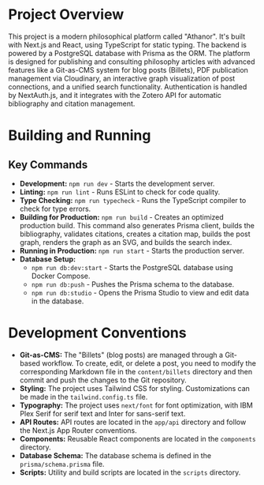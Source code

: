 # Project Overview

This project is a modern philosophical platform called "Athanor". It's built with Next.js and React, using TypeScript for static typing. The backend is powered by a PostgreSQL database with Prisma as the ORM. The platform is designed for publishing and consulting philosophy articles with advanced features like a Git-as-CMS system for blog posts (Billets), PDF publication management via Cloudinary, an interactive graph visualization of post connections, and a unified search functionality. Authentication is handled by NextAuth.js, and it integrates with the Zotero API for automatic bibliography and citation management.

# Building and Running

## Key Commands

- **Development:** `npm run dev` - Starts the development server.
- **Linting:** `npm run lint` - Runs ESLint to check for code quality.
- **Type Checking:** `npm run typecheck` - Runs the TypeScript compiler to check for type errors.
- **Building for Production:** `npm run build` - Creates an optimized production build. This command also generates Prisma client, builds the bibliography, validates citations, creates a citation map, builds the post graph, renders the graph as an SVG, and builds the search index.
- **Running in Production:** `npm run start` - Starts the production server.
- **Database Setup:**
  - `npm run db:dev:start` - Starts the PostgreSQL database using Docker Compose.
  - `npm run db:push` - Pushes the Prisma schema to the database.
  - `npm run db:studio` - Opens the Prisma Studio to view and edit data in the database.

# Development Conventions

- **Git-as-CMS:** The "Billets" (blog posts) are managed through a Git-based workflow. To create, edit, or delete a post, you need to modify the corresponding Markdown file in the `content/billets` directory and then commit and push the changes to the Git repository.
- **Styling:** The project uses Tailwind CSS for styling. Customizations can be made in the `tailwind.config.ts` file.
- **Typography:** The project uses `next/font` for font optimization, with IBM Plex Serif for serif text and Inter for sans-serif text.
- **API Routes:** API routes are located in the `app/api` directory and follow the Next.js App Router conventions.
- **Components:** Reusable React components are located in the `components` directory.
- **Database Schema:** The database schema is defined in the `prisma/schema.prisma` file.
- **Scripts:** Utility and build scripts are located in the `scripts` directory.
